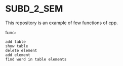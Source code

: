 # SUBD_2_SEM
This repository is an example of few functions of cpp.
 
 func:
  
    add table
    show table
    delete element
    add element
    find word in table elements
